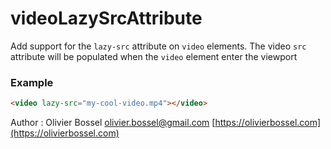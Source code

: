 # videoLazySrcAttribute

Add support for the `lazy-src` attribute on `video` elements.
The video `src` attribute will be populated when the `video` element enter the viewport

### Example

```html
<video lazy-src="my-cool-video.mp4"></video>
```

Author : Olivier Bossel [olivier.bossel@gmail.com](mailto:olivier.bossel@gmail.com) [https://olivierbossel.com](https://olivierbossel.com)
